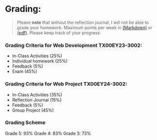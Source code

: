 # Grading: 

> Please **note** that without the reflection journal, I will not be able to grade your homework.
> Maximum points per week in [(Markdown)] or [(pdf)]. Please keep track of your progress.


### Grading Criteria for Web Development TX00EY23-3002: 

- In-Class Activities (25%)
- Individual homework (25%)
- Feedback (5%)
- Exam (45%)

### Grading Criteria for Web Project TX00EY24-3002:

- In-Class Activities (35%)
- Reflection Journal (15%)
- Feedback (5%)
- Group Project (45%)

### Grading Scheme

Grade 5: 93%
Grade 4: 83%
Grade 3: 73%


<!--  Links -->
[(Markdown)]:./max-points-per-week.md
[(pdf)]:./max-points-per-week.pdf